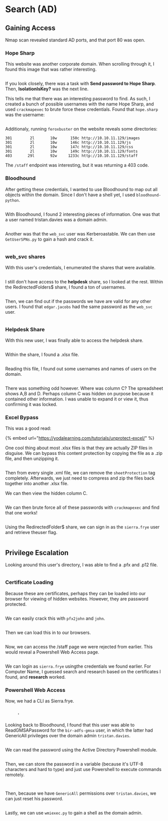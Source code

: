# Search (AD)

## Gaining Access

Nmap scan revealed standard AD ports, and that port 80 was open.&#x20;

### Hope Sharp

This website was another corporate domain. When scrolling through it, I found this image that was rather interesting.

<figure><img src="../../../.gitbook/assets/image (368).png" alt=""><figcaption></figcaption></figure>

If you look closely, there was a task with **Send password to Hope Sharp**. Then, **IsolationIsKey?** was the next line.&#x20;

This tells me that there was an interesting password to find. As such, I created a bunch of possible usernames with the name Hope Sharp, and used `crackmapexec` to brute force these credentials. Found that `hope.sharp` was the username:

<figure><img src="../../../.gitbook/assets/image (417).png" alt=""><figcaption></figcaption></figure>

Additionaly, running `feroxbuster` on the website reveals some directories:

```
301        2l       10w      150c http://10.10.11.129/images
301        2l       10w      146c http://10.10.11.129/js
301        2l       10w      147c http://10.10.11.129/css
301        2l       10w      149c http://10.10.11.129/fonts
403       29l       92w     1233c http://10.10.11.129/staff
```

The `/staff` endpoint was interesting, but it was returning a 403 code.&#x20;

### Bloodhound

After getting these credentials, I wanted to use Bloodhound to map out all objects within the domain. Since I don't have a shell yet, I used `bloodhound-python`.&#x20;

<figure><img src="../../../.gitbook/assets/image (415).png" alt=""><figcaption></figcaption></figure>

With Bloodhound, I found 2 interesting pieces of information. One was that a user named tristan.davies was a domain admin.

<figure><img src="../../../.gitbook/assets/image (372).png" alt=""><figcaption></figcaption></figure>

Another was that the `web_svc` user was Kerberoastable. We can then use `GetUserSPNs.py` to gain a hash and crack it.

<figure><img src="../../../.gitbook/assets/image (361).png" alt=""><figcaption></figcaption></figure>

### web\_svc shares

With this user's credentials, I enumerated the shares that were available.

<figure><img src="../../../.gitbook/assets/image (411).png" alt=""><figcaption></figcaption></figure>

I still don't have access to the **helpdesk** share, so I looked at the rest. Within the RedirectedFolders$ share, I found a ton of usernames.

<figure><img src="../../../.gitbook/assets/image (86) (2).png" alt=""><figcaption></figcaption></figure>

Then, we can find out if the passwords we have are valid for any other users. I found that `edgar.jacobs` had the same password as the `web_svc` user.

<figure><img src="../../../.gitbook/assets/image (364).png" alt=""><figcaption></figcaption></figure>

### Helpdesk Share

With this new user, I was finally able to access the helpdesk share.

<figure><img src="../../../.gitbook/assets/image (74) (1).png" alt=""><figcaption></figcaption></figure>

Within the share, I found a .xlsx file.

<figure><img src="../../../.gitbook/assets/image (430).png" alt=""><figcaption></figcaption></figure>

Reading this file, I found out some usernames and names of users on the domain.

<figure><img src="../../../.gitbook/assets/image (373).png" alt=""><figcaption></figcaption></figure>

There was something odd however. Where was column C? The spreadsheet shows A,B and D. Perhaps column C was hidden on purpose because it contained other information. I was unable to expand it or view it, thus confirming it was locked.

### Excel Bypass

This was a good read:

{% embed url="https://yodalearning.com/tutorials/unprotect-excel/" %}

One cool thing about most .xlsx files is that they are actually ZIP files in disguise. We can bypass this content protection by copying the file as a .zip file, and then unzipping it.

<figure><img src="../../../.gitbook/assets/image (80) (2).png" alt=""><figcaption></figcaption></figure>

Then from every single .xml file, we can remove the `sheetProtection` tag completely. Afterwards, we just need to compress and zip the files back together into another .xlsx file.

We can then view the hidden column C.

<figure><img src="../../../.gitbook/assets/image (371).png" alt=""><figcaption></figcaption></figure>

We can then brute force all of these passwords with `crackmapexec` and find that one works!

<figure><img src="../../../.gitbook/assets/image (406).png" alt=""><figcaption></figcaption></figure>

Using the RedirectedFolder$ share, we can sign in as the `sierra.frye` user and retrieve theuser flag.

<figure><img src="../../../.gitbook/assets/image (392).png" alt=""><figcaption></figcaption></figure>

## Privilege Escalation

Looking around this user's directory, I was able to find a .pfx and .p12 file.

<figure><img src="../../../.gitbook/assets/image (399).png" alt=""><figcaption></figcaption></figure>

### Certificate Loading

Because these are certificates, perhaps they can be loaded into our browser for viewing of hidden websites. However, they are password protected.

<figure><img src="../../../.gitbook/assets/image (389).png" alt=""><figcaption></figcaption></figure>

We can easily crack this with `pfx2john` and `john`.&#x20;

<figure><img src="../../../.gitbook/assets/image (410).png" alt=""><figcaption></figcaption></figure>

Then we can load this in to our browsers.&#x20;

<figure><img src="../../../.gitbook/assets/image (99).png" alt=""><figcaption></figcaption></figure>

Now, we can access the /staff page we were rejected from earlier. This would reveal a Powershell Web Access page.

<figure><img src="../../../.gitbook/assets/image (362).png" alt=""><figcaption></figcaption></figure>

We can login as `sierra.frye` usingthe credentials we found earlier. For Computer Name, I guessed search and research based on the certificates I found, and **research** worked.

### Powershell Web Access&#x20;

Now, we had a CLI as Sierra.frye.

<figure><img src="../../../.gitbook/assets/image (98).png" alt=""><figcaption><p>'</p></figcaption></figure>

Looking back to Bloodhound, I found that this user was able to ReadGMSAPassword for the `bir-adfs-gmsa` user, in which the latter had GenericAll privileges over the domain admin `tristan.davies`.

<figure><img src="../../../.gitbook/assets/image (412).png" alt=""><figcaption></figcaption></figure>

We can read the password using the Active Directory Powershell module.

<figure><img src="../../../.gitbook/assets/image (405).png" alt=""><figcaption></figcaption></figure>

Then, we can store the password in a variable (because it's UTF-8 characters and hard to type) and just use Powershell to execute commands remotely.

<figure><img src="../../../.gitbook/assets/image (75) (2).png" alt=""><figcaption></figcaption></figure>

<figure><img src="../../../.gitbook/assets/image (369).png" alt=""><figcaption></figcaption></figure>

Then, because we have `GenericAll` permissions over `tristan.davies`, we can just reset his password.

<figure><img src="../../../.gitbook/assets/image (422).png" alt=""><figcaption></figcaption></figure>

Lastly, we can use `wmiexec.py` to gain a shell as the domain admin.

<figure><img src="../../../.gitbook/assets/image (15) (4).png" alt=""><figcaption></figcaption></figure>
